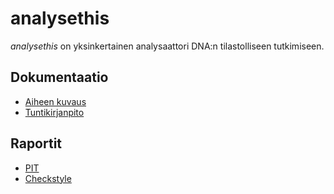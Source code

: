 # analysethis
*analysethis* on yksinkertainen analysaattori DNA:n tilastolliseen tutkimiseen.

## Dokumentaatio
- [Aiheen kuvaus](dokumentaatio/aiheenKuvausJaRakenne.md)
- [Tuntikirjanpito](dokumentaatio/tuntikirjanpito.md)

## Raportit
- [PIT](https://htmlpreview.github.io/?https://github.com/suomja1/analysethis/blob/master/dokumentaatio/pit-raportti/201702151334/index.html)
- [Checkstyle](https://htmlpreview.github.io/?https://github.com/suomja1/analysethis/blob/master/dokumentaatio/checkstyle-raportti/site/checkstyle.html)
